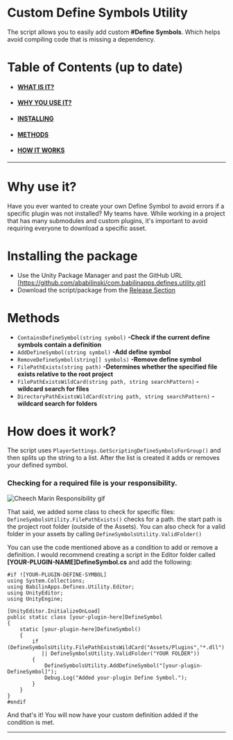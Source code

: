 
# Custom Define Symbols Utility
The script allows you to easily add custom **#Define Symbols**. Which helps avoid compiling code that is missing a dependency.

# Table of Contents (up to date)

 - #### [WHAT IS IT?](#Define-Symbols-Utility)
 - #### [WHY YOU USE IT?](#Why-use-it?)
 - #### [INSTALLING](#Installing-the-package)
 - #### [METHODS](#Methods)
 - #### [HOW IT WORKS](#How-does-it-work?)
---

# Why use it?
Have you ever wanted to create your own Define Symbol to avoid errors if a specific plugin was not installed? My teams have. While working in a project that has many submodules and custom plugins, it's important to avoid requiring everyone to download a specific asset.

# Installing the package

- Use the Unity Package Manager and past the GitHub URL [https://github.com/ababilinski/com.babilinapps.defines.utility.git]
- Download the script/package from the [Release Section](https://github.com/ababilinski/com.babilinapps.defines.utility/releases)

# Methods

- `ContainsDefineSymbol(string symbol)`  **-Check if the current define    symbols contain a definition** 
- `AddDefineSymbol(string symbol)`     **-Add define symbol** 
- `RemoveDefineSymbol(string[] symbols)`  **-Remove define symbol** 
-  `FilePathExists(string path)`  **-Determines whether the specified file exists relative to the root project** 
-  `FilePathExistsWildCard(string path, string searchPattern)`  **- wildcard search for files** 
-  `DirectoryPathExistsWildCard(string path, string searchPattern)`  **-    wildcard search for folders**

# How does it work?

The script uses `PlayerSettings.GetScriptingDefineSymbolsForGroup()` and then splits up the string to a list. After the list is created it adds or removes your defined symbol.

### Checking for a required file is your responsibility.

![Cheech Marin Responsibility gif](Documentation~/Media/Cheech-Marin-Responsibility.gif)

That said, we added some class to check for specific files: `DefineSymbolsUtility.FilePathExists()` checks for a path. the start path is the project root folder (outside of the Assets). You can also check for a valid folder in your assets by calling `DefineSymbolsUtility.ValidFolder()`

You can use the code mentioned above as a condition to add or remove a definition. I would recommend creating a script in the Editor folder called **[YOUR-PLUGIN-NAME]DefineSymbol.cs** and add the following:

    #if ![YOUR-PLUGIN-DEFINE-SYMBOL]  
    using System.Collections; 
    using BabilinApps.Defines.Utility.Editor;  
    using UnityEditor; 
    using UnityEngine;
    
    [UnityEditor.InitializeOnLoad] 
    public static class [your-plugin-here]DefineSymbol 
    {  
	    static [your-plugin-here]DefineSymbol()
        { 
	        if (DefineSymbolsUtility.FilePathExistsWildCard("Assets/Plugins","*.dll") 
               || DefineSymbolsUtility.ValidFolder("YOUR FOLDER"))
            {
                DefineSymbolsUtility.AddDefineSymbol("[your-plugin-DefineSymbol]");
                Debug.Log("Added your-plugin Define Symbol.");
            }
        }
    } 
    #endif

  

And that's it! You will now have your custom definition added if the condition is met.


---
